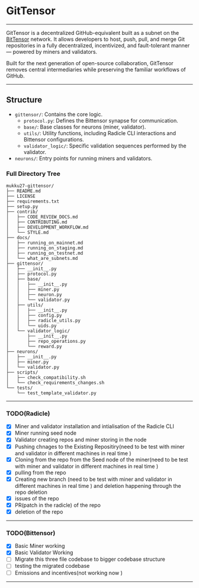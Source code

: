 # GitTensor
---
GitTensor is a decentralized GitHub-equivalent built as a subnet on the [BitTensor](https://bittensor.com) network. It allows developers to host, push, pull, and merge Git repositories in a fully decentralized, incentivized, and fault-tolerant manner — powered by miners and validators.

Built for the next generation of open-source collaboration, GitTensor removes central intermediaries while preserving the familiar workflows of GitHub.

---

## Structure

-   `gittensor/`: Contains the core logic.
    -   `protocol.py`: Defines the Bittensor synapse for communication.
    -   `base/`: Base classes for neurons (miner, validator).
    -   `utils/`: Utility functions, including Radicle CLI interactions and Bittensor configurations.
    -   `validator_logic/`: Specific validation sequences performed by the validator.
-   `neurons/`: Entry points for running miners and validators.




### Full Directory Tree

```
mukku27-gittensor/
├── README.md
├── LICENSE
├── requirements.txt
├── setup.py
├── contrib/
│   ├── CODE_REVIEW_DOCS.md
│   ├── CONTRIBUTING.md
│   ├── DEVELOPMENT_WORKFLOW.md
│   └── STYLE.md
├── docs/
│   ├── running_on_mainnet.md
│   ├── running_on_staging.md
│   ├── running_on_testnet.md
│   └── what_are_subnets.md
├── gittensor/
│   ├── __init__.py
│   ├── protocol.py
│   ├── base/
│   │   ├── __init__.py
│   │   ├── miner.py
│   │   ├── neuron.py
│   │   └── validator.py
│   ├── utils/
│   │   ├── __init__.py
│   │   ├── config.py
│   │   ├── radicle_utils.py
│   │   └── uids.py
│   └── validator_logic/
│       ├── __init__.py
│       ├── repo_operations.py
│       └── reward.py
├── neurons/
│   ├── __init__.py
│   ├── miner.py
│   └── validator.py
├── scripts/
│   ├── check_compatibility.sh
│   └── check_requirements_changes.sh
└── tests/
    └── test_template_validator.py
```


---


### TODO(Radicle)
- [x] Miner and  validator installation  and intialisation of the Radicle CLI
- [x] Miner running seed node
- [x] Validator creating repos and miner storing in the node
- [x]  Pushing chnages to the Existing Repositiry(need to be test with miner and validator in different machines in real time )
- [x]  Cloning from the repo from the Seed node of the miner(need to be test with miner and validator in different machines in real time )
- [x]  pulling from the repo
- [x]  Creating new branch (need to be test with miner and validator in different machines in real time ) and deletion happening through the repo deletion
- [x]  issues of the repo
- [x]  PR(patch in the  radicle)  of the repo
- [x]  deletion of the repo
---

### TODO(Bittensor)
- [x] Basic Miner working
- [x] Basic Validator Working
- [ ] Migrate this  three file codebase to  bigger codebase structure
- [ ] testing the migrated codebase 
- [ ] Emissions and incentives(not working now )

---
